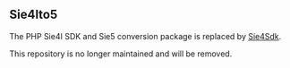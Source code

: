 ## Sie4Ito5

The PHP Sie4I SDK and Sie5 conversion package
is replaced by [Sie4Sdk].

This repository is no longer maintained and will be removed.

[Sie4Sdk]:https://github.com/iCalcreator/sie4sdk

